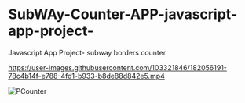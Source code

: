 # SubWAy-Counter-APP-javascript-app-project-
Javascript App Project- subway borders counter




https://user-images.githubusercontent.com/103321846/182056191-78c4b14f-e788-4fd1-b933-b8de88d842e5.mp4

![PCounter](https://user-images.githubusercontent.com/103321846/182056465-a0b1189d-9aa8-4690-8fe0-9061d35e7d14.png)
